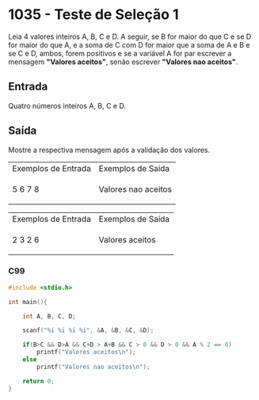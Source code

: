 <html>
  <body style="padding: 10px 0px">
    <div class="header">
      <h1>1035 - Teste de Seleção 1</h1>
      <div class="problem">
        <div class="description">
          <p>
            Leia 4 valores inteiros A, B, C e D. A seguir, se B for maior do que
            C e se D for maior do que A, e a soma de C com D for maior que a
            soma de A e B e se C e D, ambos, forem positivos e se a variável A
            for par escrever a mensagem <strong>"Valores aceitos"</strong>,
            senão escrever <strong>"Valores nao aceitos"</strong>.
          </p>
        </div>
        <h2>Entrada</h2>
        <div class="input">
          <p>Quatro números inteiros A, B, C e D.</p>
        </div>
        <h2>Saída</h2>
        <div class="output">
          <p>Mostre a respectiva mensagem após a validação dos valores.</p>
        </div>
        <div class="both"></div>
        <table>
          <tbody>
            <tr>
              <td>Exemplos de Entrada</td>
              <td>Exemplos de Saída</td>
            </tr>
            <tr>
              <td class="division">
                <p>5 6 7 8</p>
              </td>
              <td>
                <p>Valores nao aceitos</p>
              </td>
            </tr>
          </tbody>
        </table>
        <table>
          <tbody>
            <tr>
              <td>Exemplos de Entrada</td>
              <td>Exemplos de Saída</td>
            </tr>
            <tr>
              <td class="division">
                <p>2 3 2 6</p>
              </td>
              <td>
                <p>Valores aceitos</p>
              </td>
            </tr>
          </tbody>
        </table>
      </div>
    </div>
  </body>
</html>

### C99

```c
#include <stdio.h>

int main(){

    int A, B, C, D;

    scanf("%i %i %i %i", &A, &B, &C, &D);

    if(B>C && D>A && C+D > A+B && C > 0 && D > 0 && A % 2 == 0)
        printf("Valores aceitos\n");
    else
        printf("Valores nao aceitos\n");

    return 0;
}
```
